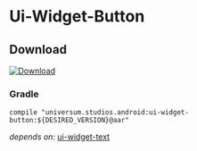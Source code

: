 Ui-Widget-Button
===============

## Download ##
[![Download](https://api.bintray.com/packages/universum-studios/android/universum.studios.android%3Aui/images/download.svg)](https://bintray.com/universum-studios/android/universum.studios.android%3Aui/_latestVersion)

### Gradle ###

    compile "universum.studios.android:ui-widget-button:${DESIRED_VERSION}@aar"

_depends on:_
[ui-widget-text](https://github.com/universum-studios/android_ui/tree/master/library-widget-text)